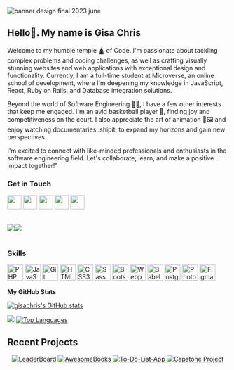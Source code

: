 ![banner design final 2023 june](https://github.com/gisachris/gisachris/assets/125574259/b6e84b1d-8f2d-4a24-b9cf-5b38d9e27cb4)
## Hello👋. My name is Gisa Chris
Welcome to my humble temple 🛕 of Code. I'm passionate about tackling complex problems and coding challenges, as well as crafting visually stunning websites and web applications with exceptional design and functionality. Currently, I am a full-time student at Microverse, an online school of development, where I'm deepening my knowledge in JavaScript, React, Ruby on Rails, and Database integration solutions.

Beyond the world of Software Engineering 👨‍💻, I have a few other interests that keep me engaged. I'm an avid basketball player 🏀, finding joy and competitiveness on the court. I also appreciate the art of animation 🎨🖼️ and enjoy watching documentaries :shipit: to expand my horizons and gain new perspectives.

I'm excited to connect with like-minded professionals and enthusiasts in the software engineering field. Let's collaborate, learn, and make a positive impact together!"

### Get in Touch

<p align="left"> <a href="https://discord.com/users/Gisa Chris" target="_blank" rel="noreferrer"><img src="https://raw.githubusercontent.com/danielcranney/readme-generator/main/public/icons/socials/discord.svg" width="32" height="32" /></a> <a href="https://www.github.com/gisachris" target="_blank" rel="noreferrer"><img src="https://raw.githubusercontent.com/danielcranney/readme-generator/main/public/icons/socials/github.svg" width="32" height="32" /></a> <a href="https://www.linkedin.com/in/gisa-chris-907948267/" target="_blank" rel="noreferrer"><img src="https://raw.githubusercontent.com/danielcranney/readme-generator/main/public/icons/socials/linkedin.svg" width="32" height="32" /></a> <a href="https://www.stackoverflow.com/users/21486781/gisa-chris" target="_blank" rel="noreferrer"><img src="https://raw.githubusercontent.com/danielcranney/readme-generator/main/public/icons/socials/stackoverflow.svg" width="32" height="32" /></a> <a href="https://www.twitter.com/_GisaChris" target="_blank" rel="noreferrer"><img src="https://raw.githubusercontent.com/danielcranney/readme-generator/main/public/icons/socials/twitter.svg" width="32" height="32" /></a></p>
<br>
<a href="https://www.github.com/gisachris" target="_blank" rel="noreferrer"><img
src="https://img.shields.io/github/followers/gisachris?logo=github&style=for-the-badge&color=f97316&labelColor=1c1917" /></a><a href="https://www.twitter.com/_GisaChris" target="_blank" rel="noreferrer"><img
src="https://img.shields.io/twitter/follow/_GisaChris?logo=twitter&style=for-the-badge&color=f97316&labelColor=1c1917"
/></a>

<br>
<br>

### Skills

<p align="left">
<a href="https://www.php.net/" target="_blank" rel="noreferrer"><img src="https://raw.githubusercontent.com/danielcranney/readme-generator/main/public/icons/skills/php-colored.svg" width="36" height="36" alt="PHP" /></a>
<a href="https://developer.mozilla.org/en-US/docs/Web/JavaScript" target="_blank" rel="noreferrer"><img src="https://raw.githubusercontent.com/danielcranney/readme-generator/main/public/icons/skills/javascript-colored.svg" width="36" height="36" alt="JavaScript" /></a>
<a href="https://git-scm.com/" target="_blank" rel="noreferrer"><img src="https://raw.githubusercontent.com/danielcranney/readme-generator/main/public/icons/skills/git-colored.svg" width="36" height="36" alt="Git" /></a>
<a href="https://developer.mozilla.org/en-US/docs/Glossary/HTML5" target="_blank" rel="noreferrer"><img src="https://raw.githubusercontent.com/danielcranney/readme-generator/main/public/icons/skills/html5-colored.svg" width="36" height="36" alt="HTML5" /></a>
<a href="https://www.w3.org/TR/CSS/#css" target="_blank" rel="noreferrer"><img src="https://raw.githubusercontent.com/danielcranney/readme-generator/main/public/icons/skills/css3-colored.svg" width="36" height="36" alt="CSS3" /></a>
<a href="https://sass-lang.com/" target="_blank" rel="noreferrer"><img src="https://raw.githubusercontent.com/danielcranney/readme-generator/main/public/icons/skills/sass-colored.svg" width="36" height="36" alt="Sass" /></a>
<a href="https://getbootstrap.com/" target="_blank" rel="noreferrer"><img src="https://raw.githubusercontent.com/danielcranney/readme-generator/main/public/icons/skills/bootstrap-colored.svg" width="36" height="36" alt="Bootstrap" /></a>
<a href="https://webpack.js.org/" target="_blank" rel="noreferrer"><img src="https://raw.githubusercontent.com/danielcranney/readme-generator/main/public/icons/skills/webpack-colored.svg" width="36" height="36" alt="Webpack" /></a>
<a href="https://babeljs.io/" target="_blank" rel="noreferrer"><img src="https://raw.githubusercontent.com/danielcranney/readme-generator/main/public/icons/skills/babel-colored.svg" width="36" height="36" alt="Babel" /></a>
<a href="https://www.postgresql.org/" target="_blank" rel="noreferrer"><img src="https://raw.githubusercontent.com/danielcranney/readme-generator/main/public/icons/skills/postgresql-colored.svg" width="36" height="36" alt="PostgreSQL" /></a>
<a href="https://www.adobe.com/uk/products/photoshop.html" target="_blank" rel="noreferrer"><img src="https://raw.githubusercontent.com/danielcranney/readme-generator/main/public/icons/skills/photoshop-colored.svg" width="36" height="36" alt="Photoshop" /></a>
<a href="https://www.figma.com/" target="_blank" rel="noreferrer"><img src="https://raw.githubusercontent.com/danielcranney/readme-generator/main/public/icons/skills/figma-colored.svg" width="36" height="36" alt="Figma" /></a>
</p>


<b>My GitHub Stats</b>

<a href="http://www.github.com/gisachris"><img src="https://github-readme-stats.vercel.app/api?username=gisachris&show_icons=true&hide=&count_private=true&title_color=f97316&text_color=ffffff&icon_color=f97316&bg_color=1c1917&hide_border=true&show_icons=true" alt="gisachris's GitHub stats" /></a>

<a href="http://www.github.com/gisachris"><img src="https://github-readme-streak-stats.herokuapp.com/?user=gisachris&stroke=ffffff&background=1c1917&ring=f97316&fire=f97316&currStreakNum=ffffff&currStreakLabel=f97316&sideNums=ffffff&sideLabels=ffffff&dates=ffffff&hide_border=true" /></a>                                                                          <a href="https://github.com/gisachris" align="left"><img src="https://github-readme-stats.vercel.app/api/top-langs/?username=gisachris&langs_count=10&title_color=f97316&text_color=ffffff&icon_color=f97316&bg_color=1c1917&hide_border=true&locale=en&custom_title=Top%20%Languages" alt="Top Languages" /></a>

## Recent Projects
<p align="center">
  <a href="https://github.com/gisachris/LeaderBoard-app">
    <img src="https://github-readme-stats.vercel.app/api/pin/?username=gisachris&repo=LeaderBoard-app" alt="LeaderBoard">
  </a>
  <a href="https://github.com/gisachris/AwesomeBooks-app">
    <img src="https://github-readme-stats.vercel.app/api/pin/?username=gisachris&repo=AwesomeBooks-app" alt="AwesomeBooks">
  </a>
  <a href="https://github.com/gisachris/To-Do-List-app">
    <img src="https://github-readme-stats.vercel.app/api/pin/?username=gisachris&repo=To-Do-List-app" alt="To-Do-List-App">
  </a>
  <a href="https://github.com/gisachris/Portfolio-Site">
    <img src="https://github-readme-stats.vercel.app/api/pin/?username=gisachris&repo=Portfolio-Site" alt="Capstone Project">
  </a>
</p>
